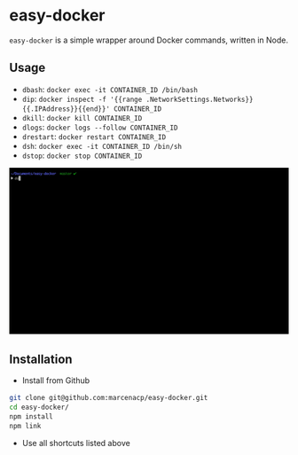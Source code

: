 # easy-docker

`easy-docker` is a simple wrapper around Docker commands, written in Node.

## Usage

- `dbash`: `docker exec -it CONTAINER_ID /bin/bash`
- `dip`: `docker inspect -f '{{range .NetworkSettings.Networks}}{{.IPAddress}}{{end}}' CONTAINER_ID`
- `dkill`: `docker kill CONTAINER_ID`
- `dlogs`: `docker logs --follow CONTAINER_ID`
- `drestart`: `docker restart CONTAINER_ID`
- `dsh`: `docker exec -it CONTAINER_ID /bin/sh`
- `dstop`: `docker stop CONTAINER_ID`

![](public/usage.gif)

## Installation

- Install from Github
```bash
git clone git@github.com:marcenacp/easy-docker.git
cd easy-docker/
npm install
npm link
```

- Use all shortcuts listed above
